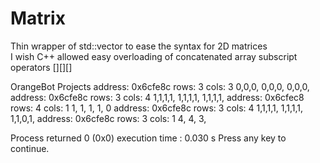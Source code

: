 # Matrix
Thin wrapper of std::vector to ease the syntax for 2D matrices  
I wish C++ allowed easy overloading of concatenated array subscript operators [][][]



OrangeBot Projects
address: 0x6cfe8c rows: 3 cols: 3
0,0,0,
0,0,0,
0,0,0,
address: 0x6cfe8c rows: 3 cols: 4
1,1,1,1,
1,1,1,1,
1,1,1,1,
address: 0x6cfec8 rows: 4 cols: 1
1,
1,
1,
1,
0
address: 0x6cfe8c rows: 3 cols: 4
1,1,1,1,
1,1,1,1,
1,1,0,1,
address: 0x6cfe8c rows: 3 cols: 1
4,
4,
3,

Process returned 0 (0x0) execution time : 0.030 s
Press any key to continue.
